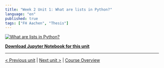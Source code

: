 ```yaml
---
title: "Week 2 Unit 1: What are lists in Python?"
language: "en"
published: true
tags: ["FH Aachen", "Thesis"]
---
```


[![What are lists in Python?](https://img.youtube.com/vi/63DW3dxF2CI/hqdefault.jpg)](https://youtu.be/63DW3dxF2CI)

[**Download Jupyter Notebook for this unit**](files/Week_2_Unit_1_lists_notebook.ipynb)

---

[< Previous unit](/teaching/python-mooc/week2_unit1_selftest) | [Next unit >](/teaching/python-mooc/welcome_to_week_2) |
[Course Overview](/teaching/python-mooc)